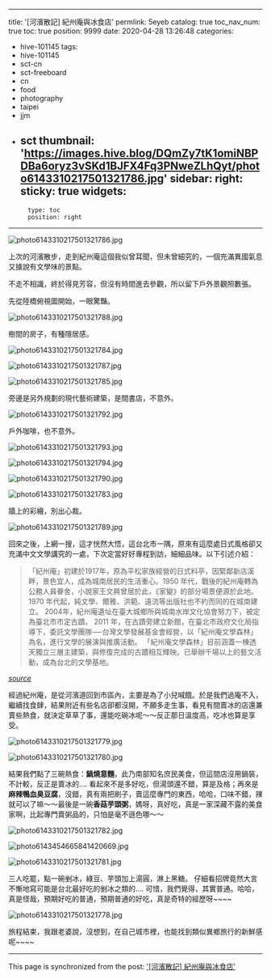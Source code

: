 
---
title: '[河濱散記] 紀州庵與冰食店'
permlink: 5eyeb
catalog: true
toc_nav_num: true
toc: true
position: 9999
date: 2020-04-28 13:26:48
categories:
- hive-101145
tags:
- hive-101145
- sct-cn
- sct-freeboard
- cn
- food
- photography
- taipei
- jjm
- sct
thumbnail: 'https://images.hive.blog/DQmZy7tK1omiNBPDBa6oryz3vSKd1BJFX4Fq3PNweZLhQyt/photo6143310217501321786.jpg'
sidebar:
    right:
        sticky: true
widgets:
    -
        type: toc
        position: right
---


![photo6143310217501321786.jpg](https://images.hive.blog/DQmZy7tK1omiNBPDBa6oryz3vSKd1BJFX4Fq3PNweZLhQyt/photo6143310217501321786.jpg)

上次的河濱散步，走到紀州庵這個我似曾耳聞，但未曾細究的，一個充滿異國氣息又據說有文學味的景點。

不走不相識，終於得見芳容，但沒有時間進去參觀，所以留下戶外景觀照數張。

先從陸橋俯視圖開始，一眼驚豔。

![photo6143310217501321788.jpg](https://images.hive.blog/DQmZhQ6AiyxosAnQ3Vc6dNgyQpUevX8NFNG8W9rgUjWAYsk/photo6143310217501321788.jpg)

樹間的房子，有種隱居感。

![photo6143310217501321784.jpg](https://images.hive.blog/DQmUzTvLcaqd1zYfnC3kHqex71jF6BLgpCmu1riPBi1Qhxv/photo6143310217501321784.jpg)

![photo6143310217501321787.jpg](https://images.hive.blog/DQmPW8fMJGqipTjj9MM5iWvXqYnNuxez6iiousn52pWD64n/photo6143310217501321787.jpg)

![photo6143310217501321785.jpg](https://images.hive.blog/DQmPjC4Z9QuMtJJNEABhWyn9svxBtS29afMQu5qat1w15aY/photo6143310217501321785.jpg)

旁邊是另外規劃的現代藝術建築，是間書店，不意外。

![photo6143310217501321792.jpg](https://images.hive.blog/DQmeXHWaAxkqL93bY46WBPeVGvfCuLKgWuL1MbpKKqzeoAM/photo6143310217501321792.jpg)

戶外咖啡，也不意外。

![photo6143310217501321793.jpg](https://images.hive.blog/DQmS29umfjLiqNw79axgPPborZtf3dgGyvwXc8cxHQTqY9J/photo6143310217501321793.jpg)

![photo6143310217501321794.jpg](https://images.hive.blog/DQmPJh2k5XP3HKSw4ShFsgRVjRqcyD4rmDaRxeaFvf3PH4R/photo6143310217501321794.jpg)

![photo6143310217501321790.jpg](https://images.hive.blog/DQmSUASG3swycEVSK7JP4mure8xAqwkq71N4gcyEGjCU3q9/photo6143310217501321790.jpg)


![photo6143310217501321783.jpg](https://images.hive.blog/DQmY9jbTbn7JZ7G8L1HUYkgX7dcENhDtgbpbBxk82cSqeCu/photo6143310217501321783.jpg)

牆上的彩繪，別出心裁。

![photo6143310217501321789.jpg](https://images.hive.blog/DQmf3JD8yEnSL93rtv4UJBLwsREodrHJt6J4DPfrVAykJTN/photo6143310217501321789.jpg)

回來之後，上網一搜，這才恍然大悟，這台北市一隅，原來有這麼處日式風格卻又充滿中文文學講究的一處，下次定當好好專程到訪，細細品味。以下引述介紹：

> 「紀州庵」初建於1917年，原為平松家族經營的日式料亭，因緊鄰新店溪畔，景色宜人，成為城南居民的生活重心。1950 年代，戰後的紀州庵轉為公務人員眷舍，小說家王文興曾居於此，《家變》的部分場景便源於此地。1970 年代起，純文學、爾雅、洪範、遠流等出版社也不約而同的在城南建立。
>2004年，紀州庵遺址在臺大城鄉所與城南水岸文化協會努力下，被定為臺北市市定古蹟。
>2011 年，在古蹟旁建立新館，在臺北市政府文化局指導下，委託文學團隊──台灣文學發展基金會經營，以「紀州庵文學森林」為名，進行文學的展演與推廣活動。
>「紀州庵文學森林」目前涵蓋一棟透天獨立三層主建築，與修復完成的古蹟相互輝映。已舉辦千場以上的藝文活動，成為台北的文學基地。

[*source*](https://kishuan.org.tw/aboutus_detail.htm)

經過紀州庵，是從河濱道回到市區內，主要是為了小兒喊餓。於是我們過庵不入，繼續找食肆，結果附近有些名店卻都沒開，不願多走生事，看見有間賣冰的店還兼賣些熱食，就決定草草了事，還能吃碗冰呢～～反正那日溫度高，吃冰也算是享受。

![photo6143310217501321779.jpg](https://images.hive.blog/DQmeG1taqkPAkzVDYQ1cts61aiFtgQ2Vnaw1YAvMgusQ1WJ/photo6143310217501321779.jpg)


![photo6143310217501321780.jpg](https://images.hive.blog/DQmcetv9RLjS5kcJ9y1F11SiRjgXnR3nhQ5dv24HLvPcfsT/photo6143310217501321780.jpg)

結果我們點了三碗熱食：**鍋燒意麵**，此乃南部知名庶民美食，但這間店沒用鍋裝，不計較，反正是賣冰的.... 看起來不是多好吃，但湯頭還不錯，算是及格；再來是**麻辣鴨血臭豆腐**，沒錯，真有兩把刷子，賣這麼專門的東西，哈哈，口味不錯，辣就可以了嘛～～最後是一碗**香菇芋頭粥**，媽呀，真好吃，真是一家深藏不露的美食家啊，比起專門賣粥品的，只怕是毫不遜色哪～～

![photo6143310217501321782.jpg](https://images.hive.blog/DQmaVdmeX3WRpXMSWPrXwd38ULkiRNRv4UXgH7Xd7ovx1n1/photo6143310217501321782.jpg)

![photo6143454665841420669.jpg](https://images.hive.blog/DQmPK4ZsogwdG8RFTUrtNyMEjh6YW3JBLSeZZqvCp5iNGaS/photo6143454665841420669.jpg)

![photo6143310217501321781.jpg](https://images.hive.blog/DQma8eTKP1BvUFebsEAZsz74Vre2fKHmAzoPqxXihAtLxtC/photo6143310217501321781.jpg)

三人吃罷，點一碗剉冰，綠豆、芋頭加上湯圓，淋上黑糖。 仔細看招牌竟然大言不慚地寫可能是台北最好吃的剉冰之類的.... 可惜，我們覺得，其實普通。哈哈，真是怪哉，預期好吃的普通，預期普通的好吃，真是奇特的經歷呀~~~~

![photo6143310217501321778.jpg](https://images.hive.blog/DQmaNRvakNAuR2CbYuKKqv9ZfoTv75oBf6fWXNwXKnQkRy9/photo6143310217501321778.jpg)

旅程結束，我跟老婆說，沒想到，在自己城市裡，也能找到類似異鄉旅行的新鮮感呢~~~~

- - -

This page is synchronized from the post: ['[河濱散記] 紀州庵與冰食店'](https://steemit.com/@deanliu/5eyeb)
